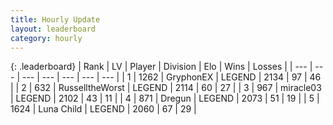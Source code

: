 ```yaml
---
title: Hourly Update
layout: leaderboard
category: hourly
---
```


{: .leaderboard}
| Rank | LV | Player | Division | Elo | Wins | Losses |
| --- | --- | --- | --- | --- | --- | --- |
| <span data-change="0">1</span> | 1262 | <span title="ID: 315148">GryphonEX</span> | LEGEND | <span data-change="0">2134</span> | <span data-change="0">97</span> | <span data-change="0">46</span> |
| <span data-change="1">2</span> | 632 | <span title="ID: 388751">RusselltheWorst</span> | LEGEND | <span data-change="19">2114</span> | <span data-change="3">60</span> | <span data-change="0">27</span> |
| <span data-change="-1">3</span> | 967 | <span title="ID: 416373">miracle03</span> | LEGEND | <span data-change="0">2102</span> | <span data-change="0">43</span> | <span data-change="0">11</span> |
| <span data-change="1">4</span> | 871 | <span title="ID: 337810">Dregun</span> | LEGEND | <span data-change="0">2073</span> | <span data-change="0">51</span> | <span data-change="0">19</span> |
| <span data-change="1">5</span> | 1624 | <span title="ID: 164871">Luna Child</span> | LEGEND | <span data-change="-2">2060</span> | <span data-change="2">67</span> | <span data-change="2">29</span> |